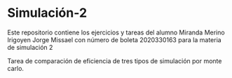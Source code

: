 # Simulación-2
Este repositorio contiene los ejercicios y tareas del alumno Miranda Merino Irigoyen Jorge Missael con número de boleta 2020330163 para la materia de simulación 2

Tarea de comparación de eficiencia de tres tipos de simulación por monte carlo.

